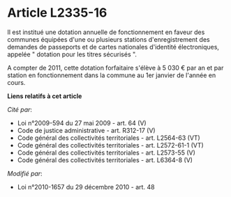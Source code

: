 # Article L2335-16

Il est institué une dotation annuelle de fonctionnement en faveur des communes équipées d'une ou plusieurs stations
d'enregistrement des demandes de passeports et de cartes nationales d'identité électroniques, appelée " dotation pour les
titres sécurisés ".

A compter de 2011, cette dotation forfaitaire s'élève à 5 030 € par an et par station en fonctionnement dans la commune au
1er janvier de l'année en cours.

**Liens relatifs à cet article**

_Cité par_:

  - Loi n°2009-594 du 27 mai 2009 - art. 64 (V)
  - Code de justice administrative - art. R312-17 (V)
  - Code général des collectivités territoriales - art. L2564-63 (VT)
  - Code général des collectivités territoriales - art. L2572-61-1 (VT)
  - Code général des collectivités territoriales - art. L2573-55 (V)
  - Code général des collectivités territoriales - art. L6364-8 (V)

_Modifié par_:

  - Loi n°2010-1657 du 29 décembre 2010 - art. 48
